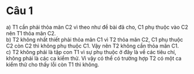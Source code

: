 # Câu 1
a) T1 cần phải thỏa mãn C2 vì theo như đề bài đã cho, C1 phụ thuộc vào C2 nên T1 thỏa mãn C2.<br/>
b) T2 không nhất thiết phải thỏa mãn C1 vì T2 thỏa mãn C2, C1 phụ thuộc C2 còn C2 thì không phụ thuộc C1. Vậy nên T2 không cần thỏa mãn C1.<br/>
c) T2 không phải là tập con T1 vì sự phụ thuộc ở đây là về các tiêu chí, không phải là các ca kiểm thử.  Vì vậy có thể có trường hợp T2 có một ca kiểm thử cho thấy lỗi còn T1 thì không.